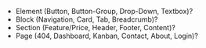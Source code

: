 - Element (Button, Button-Group, Drop-Down, Textbox)?
- Block (Navigation, Card, Tab, Breadcrumb)?
- Section (Feature/Price, Header, Footer, Content)?
- Page (404, Dashboard, Kanban, Contact, About, Login)?